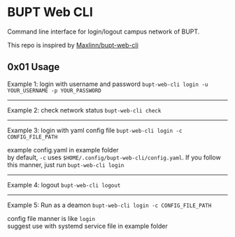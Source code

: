# BUPT Web CLI

Command line interface for login/logout campus network of BUPT.

This repo is inspired by [Maxlinn/bupt-web-cli](https://github.com/Maxlinn/bupt-web-cli)

## 0x01 Usage

Example 1: login with username and password
`bupt-web-cli login -u YOUR_USERNAME -p YOUR_PASSWORD`

---
Example 2: check network status
`bupt-web-cli check`

---
Example 3: login with yaml config file
`bupt-web-cli login -c CONFIG_FILE_PATH`

example config.yaml in example folder  
by default, `-c` uses `$HOME/.config/bupt-web-cli/config.yaml`. If you follow this manner, just run
`bupt-web-cli login`

---
Example 4: logout
`bupt-web-cli logout`

---
Example 5: Run as a deamon
`bupt-web-cli login -c CONFIG_FILE_PATH`

config file manner is like `login`  
suggest use with systemd service file in example folder
